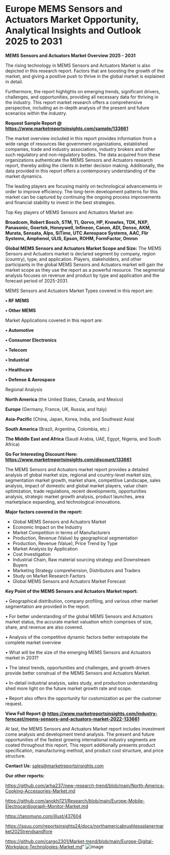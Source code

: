 # Europe MEMS Sensors and Actuators Market Opportunity, Analytical Insights and Outlook 2025 to 2031

<Strong> MEMS Sensors and Actuators Market Overview 2025 - 2031</strong>

The rising technology in MEMS Sensors and Actuators Market is also depicted in this research report. Factors that are boosting the growth of the market, and giving a positive push to thrive in the global market is explained in detail.

Furthermore, the report highlights on emerging trends, significant drivers, challenges, and opportunities, providing all necessary data for thriving in the industry. This report market research offers a comprehensive perspective, including an in-depth analysis of the present and future scenarios within the industry.

<strong>Request Sample Report @ <a href=https://www.marketreportsinsights.com/sample/133661>https://www.marketreportsinsights.com/sample/133661</a></strong>

The market overview included in this report provides information from a wide range of resources like government organizations, established companies, trade and industry associations, industry brokers and other such regulatory and non-regulatory bodies. The data acquired from these organizations authenticate the MEMS Sensors and Actuators research report, thereby aiding the clients in better decision making. Additionally, the data provided in this report offers a contemporary understanding of the market dynamics.

The leading players are focusing mainly on technological advancements in order to improve efficiency. The long-term development patterns for this market can be captured by continuing the ongoing process improvements and financial stability to invest in the best strategies.

Top Key players of MEMS Sensors and Actuators Market are:

<strong>Broadcom, Robert Bosch, STM, TI, Qorvo, HP, Knowles, TDK, NXP, Panasonic, Goertek, Honeywell, Infineon, Canon, ADI, Denso, AKM, Murata, Sensata, Alps, SiTime, UTC Aerospace Systems, AAC, Flir Systems, Amphenol, ULIS, Epson, ROHM, FormFactor, Omron</strong>

<strong><b>Global MEMS Sensors and Actuators Market Scope and Size:</b></strong>
The MEMS Sensors and Actuators market is declared segment by company, region (country), type, and application. Players, stakeholders, and other participants in the global MEMS Sensors and Actuators market will gain the market scope as they use the report as a powerful resource. The segmental analysis focuses on revenue and product by type and application and the forecast period of 2025-2031.

MEMS Sensors and Actuators Market Types covered in this report are:

<strong>• RF MEMS

• Other MEMS</strong>

Market Applications covered in this report are:

<strong>• Automotive

• Consumer Electronics

• Telecom

• Industrial

• Healthcare

• Defense & Aerospace</strong> 

Regional Analysis

<strong>North America</strong> (the United States, Canada, and Mexico)

<strong>Europe</strong> (Germany, France, UK, Russia, and Italy)

<strong>Asia-Pacific</strong> (China, Japan, Korea, India, and Southeast Asia)

<strong>South America</strong> (Brazil, Argentina, Colombia, etc.)

<strong>The Middle East and Africa</strong> (Saudi Arabia, UAE, Egypt, Nigeria, and South Africa)

<strong>Go For Interesting Discount Here: <a href=https://www.marketreportsinsights.com/discount/133661>https://www.marketreportsinsights.com/discount/133661</a></strong>

The MEMS Sensors and Actuators market report provides a detailed analysis of global market size, regional and country-level market size, segmentation market growth, market share, competitive Landscape, sales analysis, impact of domestic and global market players, value chain optimization, trade regulations, recent developments, opportunities analysis, strategic market growth analysis, product launches, area marketplace expanding, and technological innovations.

<strong><b>Major factors covered in the report:</b></strong>
<ul>
  <li>Global MEMS Sensors and Actuators Market </li>
  <li>Economic Impact on the Industry</li>
  <li>Market Competition in terms of Manufacturers</li>
  <li>Production, Revenue (Value) by geographical segmentation</li>
  <li>Production, Revenue (Value), Price Trend by Type</li>
  <li>Market Analysis by Application</li>
  <li>Cost Investigation</li>
  <li>Industrial Chain, Raw material sourcing strategy and Downstream Buyers</li>
  <li>Marketing Strategy comprehension, Distributors and Traders</li>
  <li>Study on Market Research Factors</li>
  <li>Global MEMS Sensors and Actuators Market Forecast</li>
</ul>

<strong><b>Key Point of the MEMS Sensors and Actuators Market report:</b></strong>

• Geographical distribution, company profiling, and various other market segmentation are provided in the report.

• For better understanding of the global MEMS Sensors and Actuators market status, the accurate market valuation which comprises of size, share, and revenue are also covered.

• Analysis of the competitive dynamic factors better extrapolate the complete market overview

• What will be the size of the emerging MEMS Sensors and Actuators market in 2031?

• The latest trends, opportunities and challenges, and growth drivers provide better construal of the MEMS Sensors and Actuators Market.

• In-detail industrial analysis, sales study, and production understanding shed more light on the future market growth rate and scope.

• Report also offers the opportunity for customization as per the customer request.

<strong><b>View Full Report @ <a href=https://www.marketreportsinsights.com/industry-forecast/mems-sensors-and-actuators-market-2022-133661>https://www.marketreportsinsights.com/industry-forecast/mems-sensors-and-actuators-market-2022-133661</a></b></strong>


At last, the MEMS Sensors and Actuators Market report includes investment come analysis and development trend analysis. The present and future opportunities of the fastest growing international industry segments are coated throughout this report. This report additionally presents product specification, manufacturing method, and product cost structure, and price structure.

<strong>Contact Us:</strong>
sales@marketreportsinsights.com

<strong>Our other reports:</strong>

<a href=https://github.com/arha237/new-research-trend/blob/main/North-America-Cooking-Accessories-Market.md>https://github.com/arha237/new-research-trend/blob/main/North-America-Cooking-Accessories-Market.md</a>

<a href=https://github.com/anokhi121/Research/blob/main/Europe-Mobile-Electrocardiograph-Monitor-Market.md>https://github.com/anokhi121/Research/blob/main/Europe-Mobile-Electrocardiograph-Monitor-Market.md</a>

<a href=https://tanomuno.com/illust/437604>https://tanomuno.com/illust/437604</a>

<a href=https://issuu.com/reportsinsights24/docs/northamericabrushlessplanermarket2025trendsandfore>https://issuu.com/reportsinsights24/docs/northamericabrushlessplanermarket2025trendsandfore</a>

<a href=https://github.com/cargo2301/Market-trend/blob/main/Europe-Digital-Workplace-Technologies-Market.md>https://github.com/cargo2301/Market-trend/blob/main/Europe-Digital-Workplace-Technologies-Market.md</a>"
![image](https://github.com/user-attachments/assets/65d1aa67-9d49-4892-ba64-10be5a8462d8)
